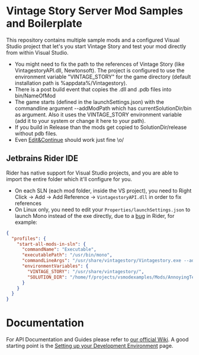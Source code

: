 # Vintage Story Server Mod Samples and Boilerplate

This repository contains multiple sample mods and a configured Visual Studio project that let's you start Vintage Story and test your mod directly from within Visual Studio.
- You might need to fix the path to the references of Vintage Story (like VintagestoryAPI.dll, Newtonsoft). The project is configured to use the environment variable "VINTAGE_STORY" for the game directory (default installation path is %appdata%/Vintagestory).
- There is a post build event that copies the .dll and .pdb files into bin/NameOfMod
- The game starts (defined in the launchSettings.json) with the commandline argument --addModPath which has currentSolutionDir/bin as argument. Also it uses the VINTAGE_STORY environment variable (add it to your system or change it here to your path).
- If you build in Release than the mods get copied to SolutionDir/release without pdb files.
- Even [Edit&Continue](https://msdn.microsoft.com/en-us/library/bcew296c.aspx) should work just fine \o/

## Jetbrains Rider IDE

Rider has native support for Visual Studio projects, and you are able to import the entire folder which it'll configure for you.
- On each SLN (each mod folder, inside the VS project), you need to Right Click -> Add -> Add Reference -> `VintagestoryAPI.dll` in order to fix references
- On Linux only, you need to edit your `Properties/launchSettings.json` to launch Mono instead of the exe directly, due to a [bug](https://youtrack.jetbrains.com/issue/RIDER-75160) in Rider, for example:
```json
{
  "profiles": {
    "start-all-mods-in-sln": {
      "commandName": "Executable",
      "executablePath": "/usr/bin/mono",
      "commandLineArgs": "/usr/share/vintagestory/Vintagestory.exe --addModPath=\"$VINTAGE_STORY\" --dataPath=\"$SOLUTION_DIR\"",
      "environmentVariables": {
        "VINTAGE_STORY": "/usr/share/vintagestory/",
        "SOLUTION_DIR": "/home/f/projects/vsmodexamples/Mods/AnnoyingTextSystem/bin"
      }
    }
  }
}
```

# Documentation

For API Documentation and Guides please refer to [our official Wiki](http://wiki.vintagestory.at/). A good starting point is the [Setting up your Development Environment](https://wiki.vintagestory.at/index.php?title=Modding:Setting_up_your_Development_Environment) page.
